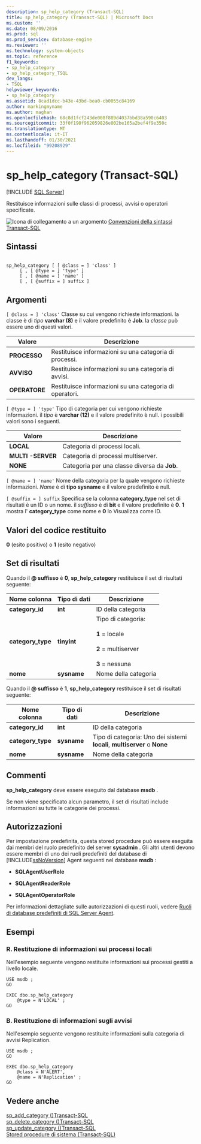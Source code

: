 ```yaml
---
description: sp_help_category (Transact-SQL)
title: sp_help_category (Transact-SQL) | Microsoft Docs
ms.custom: ''
ms.date: 08/09/2016
ms.prod: sql
ms.prod_service: database-engine
ms.reviewer: ''
ms.technology: system-objects
ms.topic: reference
f1_keywords:
- sp_help_category
- sp_help_category_TSQL
dev_langs:
- TSQL
helpviewer_keywords:
- sp_help_category
ms.assetid: 8cad1dcc-b43e-43bd-bea0-cb0055c84169
author: markingmyname
ms.author: maghan
ms.openlocfilehash: 68c8d1fcf243de008f889d4037bbd38a590c6403
ms.sourcegitcommit: 33f0f190f962059826e002be165a2bef4f9e350c
ms.translationtype: MT
ms.contentlocale: it-IT
ms.lasthandoff: 01/30/2021
ms.locfileid: "99208929"
---
```

# <a name="sp_help_category-transact-sql"></a>sp_help_category (Transact-SQL)
[!INCLUDE [SQL Server](../../includes/applies-to-version/sqlserver.md)]

  Restituisce informazioni sulle classi di processi, avvisi o operatori specificate.  
   
 ![Icona di collegamento a un argomento](../../database-engine/configure-windows/media/topic-link.gif "Icona di collegamento a un argomento") [Convenzioni della sintassi Transact-SQL](../../t-sql/language-elements/transact-sql-syntax-conventions-transact-sql.md)  
  
## <a name="syntax"></a>Sintassi  
  
```  
  
sp_help_category [ [ @class = ] 'class' ]   
     [ , [ @type = ] 'type' ]   
     [ , [ @name = ] 'name' ]   
     [ , [ @suffix = ] suffix ]   
```  
  
## <a name="arguments"></a>Argomenti  
`[ @class = ] 'class'` Classe su cui vengono richieste informazioni. la classe è di *tipo* **varchar (8)** e il valore predefinito è **Job**. la *classe* può essere uno di questi valori.  
  
|Valore|Descrizione|  
|-----------|-----------------|  
|**PROCESSO**|Restituisce informazioni su una categoria di processi.|  
|**AVVISO**|Restituisce informazioni su una categoria di avvisi.|  
|**OPERATORE**|Restituisce informazioni su una categoria di operatori.|  
  
`[ @type = ] 'type'` Tipo di categoria per cui vengono richieste informazioni. il *tipo* è **varchar (12)** e il valore predefinito è null. i possibili valori sono i seguenti.  
  
|Valore|Descrizione|  
|-----------|-----------------|  
|**LOCAL**|Categoria di processi locali.|  
|**MULTI -SERVER**|Categoria di processi multiserver.|  
|**NONE**|Categoria per una classe diversa da **Job**.|  
  
`[ @name = ] 'name'` Nome della categoria per la quale vengono richieste informazioni. *Name* è di **tipo sysname** e il valore predefinito è null.  
  
`[ @suffix = ] suffix` Specifica se la colonna **category_type** nel set di risultati è un ID o un nome. il *suffisso* è di **bit** e il valore predefinito è **0**. **1** mostra l' **category_type** come nome e **0** lo Visualizza come ID.  
  
## <a name="return-code-values"></a>Valori del codice restituito  
 **0** (esito positivo) o **1** (esito negativo)  
  
## <a name="result-sets"></a>Set di risultati  
 Quando il **\@ suffisso** è **0**, **sp_help_category** restituisce il set di risultati seguente:  
  
|Nome colonna|Tipo di dati|Descrizione|  
|-----------------|---------------|-----------------|  
|**category_id**|**int**|ID della categoria|  
|**category_type**|**tinyint**|Tipo di categoria:<br /><br /> **1** = locale<br /><br /> **2** = multiserver<br /><br /> **3** = nessuna|  
|**nome**|**sysname**|Nome della categoria|  
  
 Quando il **\@ suffisso** è **1**, **sp_help_category** restituisce il set di risultati seguente:  
  
|Nome colonna|Tipo di dati|Descrizione|  
|-----------------|---------------|-----------------|  
|**category_id**|**int**|ID della categoria|  
|**category_type**|**sysname**|Tipo di categoria: Uno dei sistemi **locali**, **multiserver** o **None**|  
|**nome**|**sysname**|Nome della categoria|  
  
## <a name="remarks"></a>Commenti  
 **sp_help_category** deve essere eseguito dal database **msdb** .  
  
 Se non viene specificato alcun parametro, il set di risultati include informazioni su tutte le categorie dei processi.  
  
## <a name="permissions"></a>Autorizzazioni  
 Per impostazione predefinita, questa stored procedure può essere eseguita dai membri del ruolo predefinito del server **sysadmin** . Gli altri utenti devono essere membri di uno dei ruoli predefiniti del database di [!INCLUDE[ssNoVersion](../../includes/ssnoversion-md.md)] Agent seguenti nel database **msdb** :  
  
-   **SQLAgentUserRole**  
  
-   **SQLAgentReaderRole**  
  
-   **SQLAgentOperatorRole**  
  
 Per informazioni dettagliate sulle autorizzazioni di questi ruoli, vedere [Ruoli di database predefiniti di SQL Server Agent](../../ssms/agent/sql-server-agent-fixed-database-roles.md).  
  
## <a name="examples"></a>Esempi  
  
### <a name="a-returning-local-job-information"></a>R. Restituzione di informazioni sui processi locali  
 Nell'esempio seguente vengono restituite informazioni sui processi gestiti a livello locale.  
  
```  
USE msdb ;  
GO  
  
EXEC dbo.sp_help_category  
    @type = N'LOCAL' ;  
GO  
```  
  
### <a name="b-returning-alert-information"></a>B. Restituzione di informazioni sugli avvisi  
 Nell'esempio seguente vengono restituite informazioni sulla categoria di avvisi Replication.  
  
```  
USE msdb ;  
GO  
  
EXEC dbo.sp_help_category  
    @class = N'ALERT',  
    @name = N'Replication' ;  
GO  
```  
  
## <a name="see-also"></a>Vedere anche  
 [sp_add_category &#40;&#41;Transact-SQL ](../../relational-databases/system-stored-procedures/sp-add-category-transact-sql.md)   
 [sp_delete_category &#40;&#41;Transact-SQL ](../../relational-databases/system-stored-procedures/sp-delete-category-transact-sql.md)   
 [sp_update_category &#40;&#41;Transact-SQL ](../../relational-databases/system-stored-procedures/sp-update-category-transact-sql.md)   
 [Stored procedure di sistema &#40;Transact-SQL&#41;](../../relational-databases/system-stored-procedures/system-stored-procedures-transact-sql.md)  
  
  

